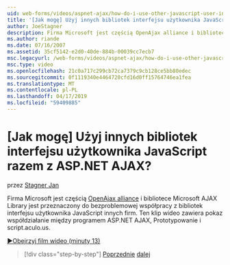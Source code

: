 ```yaml
---
uid: web-forms/videos/aspnet-ajax/how-do-i-use-other-javascript-user-interface-libraries-with-aspnet-ajax
title: '[Jak mogę] Użyj innych bibliotek interfejsu użytkownika JavaScript razem z ASP.NET AJAX? | Microsoft Docs'
author: JoeStagner
description: Firma Microsoft jest częścią OpenAjax alliance i bibliotece Microsoft AJAX Library zaprojektowano w celu bezproblemowej współpracy z bibliotek interfejsu użytkownika JavaScript innych firm...
ms.author: riande
ms.date: 07/16/2007
ms.assetid: 35cf5142-e2d0-40de-884b-00039cc7ecb7
msc.legacyurl: /web-forms/videos/aspnet-ajax/how-do-i-use-other-javascript-user-interface-libraries-with-aspnet-ajax
msc.type: video
ms.openlocfilehash: 21c0a717c299cb72ca7379c9cb128ce5bb80edec
ms.sourcegitcommit: 0f1119340e4464720cfd16d0ff15764746ea1fea
ms.translationtype: MT
ms.contentlocale: pl-PL
ms.lasthandoff: 04/17/2019
ms.locfileid: "59409885"
---
```

# <a name="how-do-i-use-other-javascript-user-interface-libraries-with-aspnet-ajax"></a>[Jak mogę] Użyj innych bibliotek interfejsu użytkownika JavaScript razem z ASP.NET AJAX?

przez [Stagner Jan](https://github.com/JoeStagner)

Firma Microsoft jest częścią [OpenAjax alliance](http://www.openajax.org/) i bibliotece Microsoft AJAX Library jest przeznaczony do bezproblemowej współpracy z bibliotek interfejsu użytkownika JavaScript innych firm. Ten klip wideo zawiera pokaz współdziałanie między programem ASP.NET AJAX, Prototypowanie i script.aculo.us.

[&#9654;Obejrzyj film wideo (minuty 13)](https://channel9.msdn.com/Blogs/ASP-NET-Site-Videos/how-do-i-use-other-javascript-user-interface-libraries-with-aspnet-ajax)

> [!div class="step-by-step"]
> [Poprzednie](how-do-i-choose-between-methods-of-ajax-page-updates.md)
> [dalej](how-do-i-use-the-aspnet-ajax-profile-services.md)
